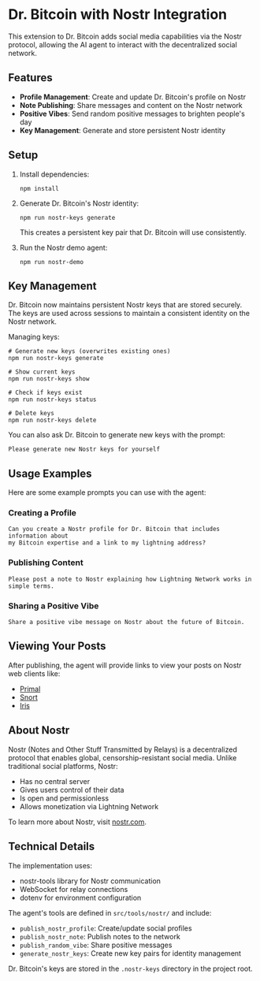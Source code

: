 # Dr. Bitcoin with Nostr Integration

This extension to Dr. Bitcoin adds social media capabilities via the Nostr protocol, allowing the AI agent to interact with the decentralized social network.

## Features

- **Profile Management**: Create and update Dr. Bitcoin's profile on Nostr
- **Note Publishing**: Share messages and content on the Nostr network
- **Positive Vibes**: Send random positive messages to brighten people's day
- **Key Management**: Generate and store persistent Nostr identity

## Setup

1. Install dependencies:
   ```
   npm install
   ```

2. Generate Dr. Bitcoin's Nostr identity:
   ```
   npm run nostr-keys generate
   ```
   This creates a persistent key pair that Dr. Bitcoin will use consistently.

3. Run the Nostr demo agent:
   ```
   npm run nostr-demo
   ```

## Key Management

Dr. Bitcoin now maintains persistent Nostr keys that are stored securely. The keys are used across sessions to maintain a consistent identity on the Nostr network.

Managing keys:
```
# Generate new keys (overwrites existing ones)
npm run nostr-keys generate

# Show current keys
npm run nostr-keys show

# Check if keys exist
npm run nostr-keys status

# Delete keys
npm run nostr-keys delete
```

You can also ask Dr. Bitcoin to generate new keys with the prompt:
```
Please generate new Nostr keys for yourself
```

## Usage Examples

Here are some example prompts you can use with the agent:

### Creating a Profile

```
Can you create a Nostr profile for Dr. Bitcoin that includes information about
my Bitcoin expertise and a link to my lightning address?
```

### Publishing Content

```
Please post a note to Nostr explaining how Lightning Network works in simple terms.
```

### Sharing a Positive Vibe

```
Share a positive vibe message on Nostr about the future of Bitcoin.
```

## Viewing Your Posts

After publishing, the agent will provide links to view your posts on Nostr web clients like:

- [Primal](https://primal.net/)
- [Snort](https://snort.social/)
- [Iris](https://iris.to/)

## About Nostr

Nostr (Notes and Other Stuff Transmitted by Relays) is a decentralized protocol that enables global, censorship-resistant social media. Unlike traditional social platforms, Nostr:

- Has no central server
- Gives users control of their data
- Is open and permissionless
- Allows monetization via Lightning Network

To learn more about Nostr, visit [nostr.com](https://nostr.com/).

## Technical Details

The implementation uses:
- nostr-tools library for Nostr communication
- WebSocket for relay connections
- dotenv for environment configuration

The agent's tools are defined in `src/tools/nostr/` and include:
- `publish_nostr_profile`: Create/update social profiles
- `publish_nostr_note`: Publish notes to the network
- `publish_random_vibe`: Share positive messages
- `generate_nostr_keys`: Create new key pairs for identity management

Dr. Bitcoin's keys are stored in the `.nostr-keys` directory in the project root.